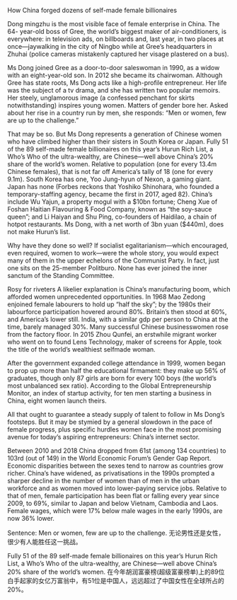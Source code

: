 How China forged dozens of self-made female billionaires

Dong mingzhu is the most visible face of female enterprise in China. The 64- year-old boss of Gree, the world’s biggest maker of air-conditioners, is everywhere: in television ads, on billboards and, last year, in two places at once—jaywalking in the city of Ningbo while at Gree’s headquarters in Zhuhai (police cameras mistakenly captured her visage plastered on a bus).

Ms Dong joined Gree as a door-to-door saleswoman in 1990, as a widow with an eight-year-old son. In 2012 she became its chairwoman. Although Gree has state roots, Ms Dong acts like a high-profile entrepreneur. Her life was the subject of a tv drama, and she has written two popular memoirs. Her steely, unglamorous image (a confessed penchant for skirts notwithstanding) inspires young women. Matters of gender bore her. Asked about her rise in a country run by men, she responds: “Men or women, few are up to the challenge.”

That may be so. But Ms Dong represents a generation of Chinese women who have climbed higher than their sisters in South Korea or Japan. Fully 51 of the 89 self-made female billionaires on this year’s Hurun Rich List, a Who’s Who of the ultra-wealthy, are Chinese—well above China’s 20% share of the world’s women. Relative to population (one for every 13.4m Chinese females), that is not far off America’s tally of 18 (one for every 9.1m). South Korea has one, Yoo Jung-hyun of Nexon, a gaming giant. Japan has none (Forbes reckons that Yoshiko Shinohara, who founded a temporary-staffing agency, became the first in 2017, aged 82). China’s include Wu Yajun, a property mogul with a $10bn fortune; Cheng Xue of Foshan Haitian Flavouring & Food Company, known as “the soy-sauce queen”; and Li Haiyan and Shu Ping, co-founders of Haidilao, a chain of hotpot restaurants. Ms Dong, with a net worth of 3bn yuan ($440m), does not make Hurun’s list.

Why have they done so well? If socialist egalitarianism—which encouraged, even required, women to work—were the whole story, you would expect many of them in the upper echelons of the Communist Party. In fact, just one sits on the 25-member Politburo. None has ever joined the inner sanctum of the Standing Committee.

Rosy for riveters
A likelier explanation is China’s manufacturing boom, which afforded women unprecedented opportunities. In 1968 Mao Zedong enjoined female labourers to hold up “half the sky”; by the 1980s their labourforce participation hovered around 80%. Britain’s then stood at 60%, and America’s lower still. India, with a similar gdp per person to China at the time, barely managed 30%. Many successful Chinese businesswomen rose from the factory floor. In 2015 Zhou Qunfei, an erstwhile migrant worker who went on to found Lens Technology, maker of screens for Apple, took the title of the world’s wealthiest selfmade woman.

After the government expanded college attendance in 1999, women began to prop up more than half the educational firmament: they make up 56% of graduates, though only 87 girls are born for every 100 boys (the world’s most unbalanced sex ratio). According to the Global Entrepreneurship Monitor, an index of startup activity, for ten men starting a business in China, eight women launch theirs.

All that ought to guarantee a steady supply of talent to follow in Ms Dong’s footsteps. But it may be stymied by a general slowdown in the pace of female progress, plus specific hurdles women face in the most promising avenue for today’s aspiring entrepreneurs: China’s internet sector.

Between 2010 and 2018 China dropped from 61st (among 134 countries) to 103rd (out of 149) in the World Economic Forum’s Gender Gap Report. Economic disparities between the sexes tend to narrow as countries grow richer. China’s have widened, as privatisations in the 1990s prompted a sharper decline in the number of women than of men in the urban workforce and as women moved into lower-paying service jobs. Relative to that of men, female participation has been flat or falling every year since 2009, to 69%, similar to Japan and below Vietnam, Cambodia and Laos. Female wages, which were 17% below male wages in the early 1990s, are now 36% lower.

Sentence:
Men or women, few are up to the challenge.
无论男性还是女性，很少有人能胜任这一挑战。

Fully 51 of the 89 self-made female billionaires on this year’s Hurun Rich List, a Who’s Who of the ultra-wealthy, are Chinese—well above China’s 20% share of the world’s women.
在今年胡润富豪榜(超级富豪榜单)上的89位白手起家的女亿万富翁中，有51位是中国人，远远超过了中国女性在全球所占的20%。